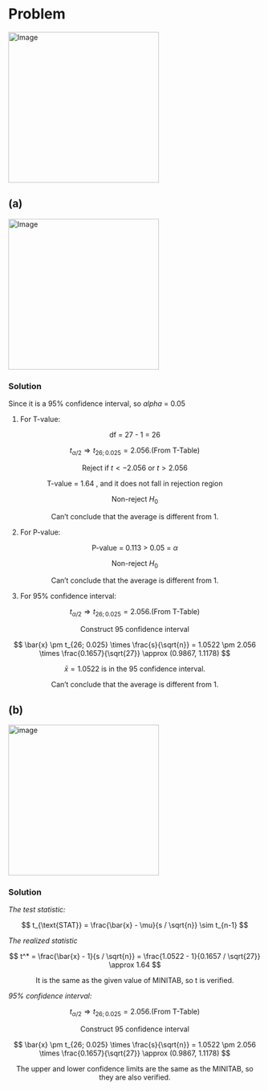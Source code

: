 # Problem
<img width="300" alt="Image" src="https://github.com/user-attachments/assets/f6a67e97-a5c8-41bf-aabe-5207c16b6045" />

## (a)
<img width="300" alt="Image" src="https://github.com/user-attachments/assets/c0e7846a-27f5-4740-9d9d-d382394f8ba5" />

### Solution
Since it is a 95% confidence interval, so $alpha$ = 0.05
1. For T-value:

$$\text{df = 27 - 1 = 26}$$

$$t_{\alpha/2} \Rightarrow t_{26;0.025}=2.056. \text{(From T-Table)}$$ 

$$
\text{Reject if }t < -2.056 \text{ or } t > 2.056
$$

$$\text{T-value = 1.64 , and it does not fall in rejection region}$$

$$\text{Non-reject }H_0$$

$$\text{Can't conclude that the average is different from 1.}$$
  
2. For P-value:

$$\text{P-value = 0.113 > 0.05 = }\alpha$$

$$\text{Non-reject }H_0$$

$$\text{Can't conclude that the average is different from 1.}$$
    
3. For 95% confidence interval:

$$t_{\alpha/2} \Rightarrow t_{26;0.025}=2.056. \text{(From T-Table)}$$

$$\text{Construct 95 confidence interval}$$

$$
\bar{x} \pm t_{26; 0.025} \times \frac{s}{\sqrt{n}} = 1.0522 \pm 2.056 \times \frac{0.1657}{\sqrt{27}} \approx (0.9867, 1.1178)
$$  

$$\bar{x} = 1.0522 \text{ is in the 95 confidence interval.}$$

$$\text{Can't conclude that the average is different from 1.}$$

## (b)
<img width="300" alt="image" src="https://github.com/user-attachments/assets/636c5aa1-774f-49b5-81b8-bf570a18da6f" />

### Solution
*The test statistic:* 

$$
t_{\text{STAT}} = \frac{\bar{x} - \mu}{s / \sqrt{n}} \sim t_{n-1}
$$

*The realized statistic* 

$$
t^* = \frac{\bar{x} - 1}{s / \sqrt{n}} = \frac{1.0522 - 1}{0.1657 / \sqrt{27}} \approx 1.64
$$

$$\text{It is the same as the given value of MINITAB, so t is verified.}$$

*95% confidence interval:*

$$t_{\alpha/2} \Rightarrow t_{26;0.025}=2.056. \text{(From T-Table)}$$

$$\text{Construct 95 confidence interval}$$

$$
\bar{x} \pm t_{26; 0.025} \times \frac{s}{\sqrt{n}} = 1.0522 \pm 2.056 \times \frac{0.1657}{\sqrt{27}} \approx (0.9867, 1.1178)
$$  

$$\text{The upper and lower confidence limits are the same as the MINITAB, so they are also verified.}$$




